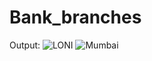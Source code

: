 # Bank_branches
Output:
![LONI](https://user-images.githubusercontent.com/96280406/221836272-ff0564e6-1242-4fdf-97f1-75d266f41d49.jpeg)
![Mumbai](https://user-images.githubusercontent.com/96280406/221836281-6442af39-f0fd-41f0-9e14-c33508ec8a50.jpeg)
